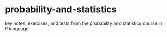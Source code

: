 # probability-and-statistics
key notes, exercises, and tests from the probability and statistics course in R language
